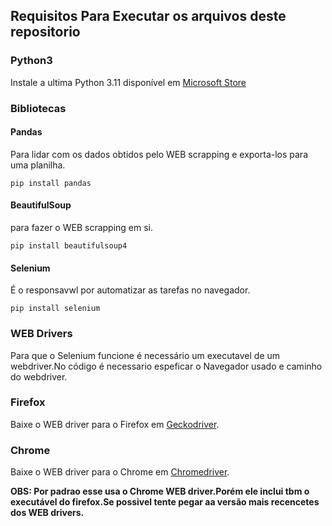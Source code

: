 ## Requisitos Para Executar os arquivos deste repositorio

### Python3

Instale a ultima Python 3.11 disponível em [Microsoft Store](https://apps.microsoft.com/store/detail/python-311/9NRWMJP3717K?hl=en-us&gl=us)


### Bibliotecas

#### Pandas
Para lidar com os dados obtidos pelo WEB scrapping e exporta-los para uma planilha.

`pip install pandas`

####  BeautifulSoup
para fazer o WEB scrapping em si.

`pip install beautifulsoup4`

####  Selenium
É o responsavwl por automatizar 
as tarefas no navegador.

`pip install selenium`

### WEB Drivers

Para que o Selenium funcione é necessário um executavel de um webdriver.No código é necessario espeficar o Navegador usado e caminho do webdriver.

### Firefox
Baixe o WEB driver para o Firefox em
[Geckodriver](https://github.com/mozilla/geckodriver/releases).

### Chrome 
Baixe o WEB driver para o Chrome em
[Chromedriver](https://chromedriver.chromium.org/downloads).    

**OBS: Por padrao esse usa o Chrome WEB driver.Porém ele inclui tbm o executável do firefox.Se possivel tente pegar aa versão mais recencetes dos WEB  drivers.**
